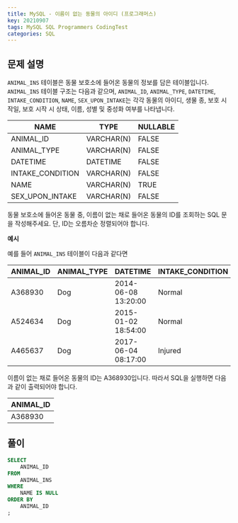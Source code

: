 ```yaml
---
title: MySQL - 이름이 없는 동물의 아이디 (프로그래머스)
key: 20210907
tags: MySQL SQL Programmers CodingTest
categories: SQL
---
```


## 문제 설명

`ANIMAL_INS` 테이블은 동물 보호소에 들어온 동물의 정보를 담은 테이블입니다. `ANIMAL_INS` 테이블 구조는 다음과 같으며, `ANIMAL_ID`, `ANIMAL_TYPE`, `DATETIME`, `INTAKE_CONDITION`, `NAME`, `SEX_UPON_INTAKE`는 각각 동물의 아이디, 생물 종, 보호 시작일, 보호 시작 시 상태, 이름, 성별 및 중성화 여부를 나타냅니다.

|NAME|TYPE|NULLABLE|
|---|---|---|
|ANIMAL_ID|VARCHAR(N)|FALSE|
|ANIMAL_TYPE|VARCHAR(N)|FALSE|
|DATETIME|DATETIME|FALSE|
|INTAKE_CONDITION|VARCHAR(N)|FALSE|
|NAME|VARCHAR(N)|TRUE|
|SEX_UPON_INTAKE|VARCHAR(N)|FALSE|

동물 보호소에 들어온 동물 중, 이름이 없는 채로 들어온 동물의 ID를 조회하는 SQL 문을 작성해주세요. 단, ID는 오름차순 정렬되어야 합니다.

**예시**  

예를 들어 `ANIMAL_INS` 테이블이 다음과 같다면

|ANIMAL_ID|ANIMAL_TYPE|DATETIME|INTAKE_CONDITION|NAME|SEX_UPON_INTAKE|
|---|---|---|---|---|---|
|A368930|Dog|2014-06-08 13:20:00|Normal|NULL|Spayed Female|
|A524634|Dog|2015-01-02 18:54:00|Normal|*Belle|Intact Female|
|A465637|Dog|2017-06-04 08:17:00|Injured|*Commander|Neutered Male|

이름이 없는 채로 들어온 동물의 ID는 A368930입니다. 따라서 SQL을 실행하면 다음과 같이 출력되어야 합니다.

|ANIMAL_ID|
|--|
|A368930|

## 풀이

~~~sql
SELECT
    ANIMAL_ID
FROM
    ANIMAL_INS
WHERE
    NAME IS NULL
ORDER BY
    ANIMAL_ID
;
~~~

